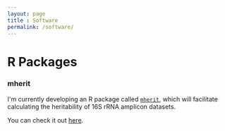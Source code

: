 ```yaml
---
layout: page
title : Software
permalink: /software/
---
```


<h1>R Packages</h1>

<h3>mherit</h3>

I'm currently developing an R package called [<code>mherit</code>](https://danielsprockett.github.io/mherit/), which will facilitate calculating the heritability of 16S rRNA amplicon datasets.  

You can check it out [here](https://danielsprockett.github.io/mherit/).
